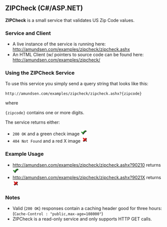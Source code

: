 ## ZIPCheck (C#/ASP.NET)

**ZIPCheck** is a small service that validates US Zip Code values.

### Service and Client
 * A live instance of the service is running here: http://amundsen.com/examples/zipcheck/zipcheck.ashx
 * An HTML Client (w/ pointers to source code can be found here: http://amundsen.com/examples/zipcheck/

### Using the ZIPCheck Service
To use this service you simply send a query string that looks like this:

`http://amundsen.com/examples/zipcheck/zipcheck.ashx?{zipcode}`

where

`{zipcode}` contains one or more digits.

The service returns either:
 
 * `200 OK` and a green check image ![true.png](true.png)
 * `404 Not Found` and a red X image ![false.png](false.png)

### Example Usage
  * http://amundsen.com/examples/zipcheck/zipcheck.ashx?90210 returns ![true.png](true.png)
  * http://amundsen.com/examples/zipcheck/zipcheck.ashx?9021X returns ![false.png](false.png)

### Notes
 * Valid (`200 OK`) responses contain a caching header good for three hours: (`Cache-Control : "public,max-age=108000"`)
 * ZIPCheck is a read-only service and only supports HTTP GET calls.

